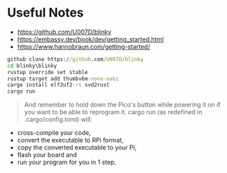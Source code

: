 # Useful Notes

* <https://github.com/U007D/blinky>
* <https://embassy.dev/book/dev/getting_started.html>
* <https://www.hannobraun.com/getting-started/>

```cmd
github clone https://github.com/U007D/blinky
cd blinky\blinky
rustup override set stable
rustup target add thumbv6m-none-eabi
cargo install elf2uf2-rs svd2rust
cargo run

```

 > And remember to hold down the Pico's button while powering it on if you want to be able to reprogram it.  cargo run (as redefined in .cargo/config.toml) will:

* cross-compile your code,
* convert the executable to RPi format,
* copy the converted executable to your Pi,
* flash your board and
* run your program for you in 1 step.
